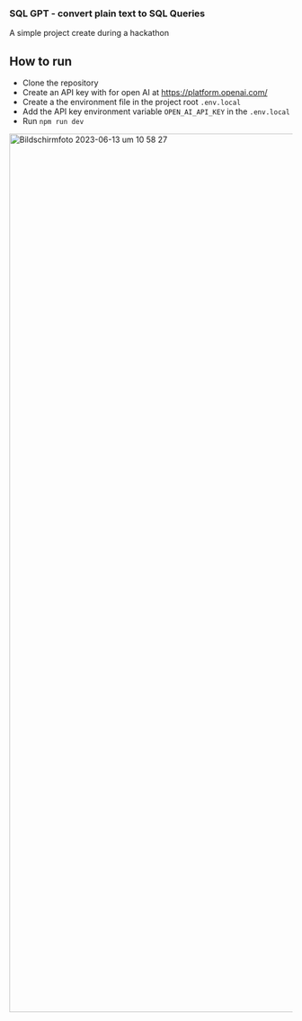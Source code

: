 ### SQL GPT - convert plain text to SQL Queries

A simple project create during a hackathon

## How to run

- Clone the repository
- Create an API key with for open AI at https://platform.openai.com/
- Create a the environment file in the project root `.env.local`
- Add the API key environment variable `OPEN_AI_API_KEY` in the `.env.local`
- Run `npm run dev`


<img width="1564" alt="Bildschirmfoto 2023-06-13 um 10 58 27" src="https://github.com/Yasir-dev/sql-gpt/assets/41165103/675a51d8-23e3-4962-bb14-e28db3ccb2cf">

